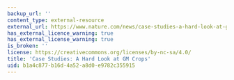 ```yaml
---
backup_url: ''
content_type: external-resource
external_url: https://www.nature.com/news/case-studies-a-hard-look-at-gm-crops-1.12907
has_external_licence_warning: true
has_external_license_warning: true
is_broken: ''
license: https://creativecommons.org/licenses/by-nc-sa/4.0/
title: 'Case Studies: A Hard Look at GM Crops'
uid: b1a4c877-b16d-4a52-a8d0-e9782c355915
---
```

